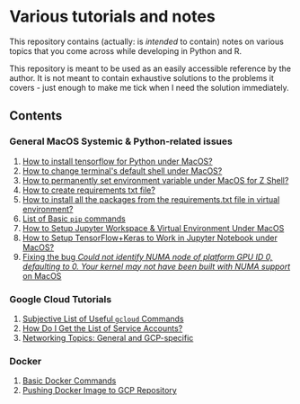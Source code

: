 # Various tutorials and notes

This repository contains (actually: is *intended* to contain) notes on various topics that you come across while developing in Python and R.


This repository is meant to be used as an easily accessible reference by the author. It is not meant to contain exhaustive solutions to the problems it covers - just enough to make me tick when I need the solution immediately.


## Contents


### General MacOS Systemic & Python-related issues

1. [How to install tensorflow for Python under MacOS?](./install_tensorflow_under_macos.md)
2. [How to change terminal's default shell under MacOS?](change_default_shell_in_terminal_under_macos.md)
3. [How to permanently set environment variable under MacOS for Z Shell?](./permanently_set_environment_variable_under_macos_for_zrc_shell.md)
4. [How to create requirements txt file?](./create_requirements_txt_file_in_VM_with_installed_packages.md)
5. [How to install all the packages from the requirements.txt file in virtual environment?](./install_packages_listed_in_requirements_txt.md)
6. [List of Basic `pip` commands](./list_of_useful_pip_terminal_commands.md)
7. [How to Setup Jupyter Workspace & Virtual Environment Under MacOS](./setting_up_jupyter_workspace_under_macos_in_pycharm.md)
8. [How to Setup TensorFlow+Keras to Work in Jupyter Notebook under MacOS?](./setting_up_tensorflow_and_keras_under_mac_for_pycharm_and_jupyter.md)
9. [Fixing the bug *Could not identify NUMA node of platform GPU ID 0, defaulting to 0. Your kernel may not have been built with NUMA support* on MacOS](./fixing_bug_could_not_identify_NUMA_on_MacOS.md)

### Google Cloud Tutorials

1. [Subjective List of Useful ```gcloud``` Commands](./gcloud_useful_commands.md)
2. [How Do I Get the List of Service Accounts?](./check_service_accounts_google_cloud.md)
3. [Networking Topics: General and GCP-specific](./)

### Docker

1. [Basic Docker Commands](./basic_docker_commands.md)
2. [Pushing Docker Image to GCP Repository]()

